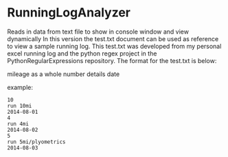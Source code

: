 # RunningLogAnalyzer
Reads in data from text file to show in console window and view dynamically
In this version the test.txt document can be used as reference to view a sample running log.
This test.txt was developed from my personal excel running log and the
python regex project in the PythonRegularExpressions repository.
The format for the test.txt is below:

mileage as a whole number
details
date

example:
```
10
run 10mi
2014-08-01
4
run 4mi
2014-08-02
5
run 5mi/plyometrics
2014-08-03
```
